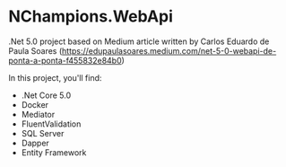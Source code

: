 # NChampions.WebApi
.Net 5.0 project based on Medium article written by Carlos Eduardo de Paula Soares (https://edupaulasoares.medium.com/net-5-0-webapi-de-ponta-a-ponta-f455832e84b0)

In this project, you'll find:
- .Net Core 5.0
- Docker
- Mediator
- FluentValidation
- SQL Server
- Dapper
- Entity Framework
